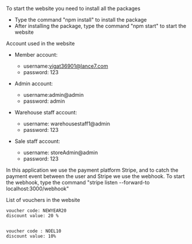 To start the website you need to install all the packages
- Type the command "npm install" to install the package
- After installing the package, type the command "npm start" to start the website

Account used in the website

- Member account:
   + username:vigat36901@lance7.com
   + password: 123

- Admin account:
   + username:admin@admin
   + password: admin

- Warehouse staff account:
   + username: warehousestaff1@admin
   + password: 123

- Sale staff account:
   + username: storeAdmin@admin
   + password: 123

In this application we use the payment platform Stripe, and to catch the payment event between the user and Stripe we use the webhook. 
To start the webhook, type the command "stripe listen --forward-to localhost:3000/webhook"

List of vouchers in the website

	voucher code: NEWYEAR20
	discount value: 20 %	


	voucher code : NOEL10
	discount value: 10%

	

	
